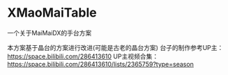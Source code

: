 # XMaoMaiTable
一个关于MaiMaiDX的手台方案

本方案基于晶台的方案进行改进(可能是古老的晶台方案)
台子的制作参考UP主：https://space.bilibili.com/286413610
UP主视频合集：https://space.bilibili.com/286413610/lists/2365759?type=season
